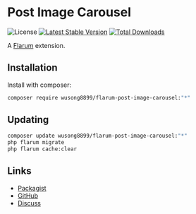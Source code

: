 # Post Image Carousel

![License](https://img.shields.io/badge/license-MIT-blue.svg) [![Latest Stable Version](https://img.shields.io/packagist/v/wusong8899/flarum-post-image-carousel.svg)](https://packagist.org/packages/wusong8899/flarum-post-image-carousel) [![Total Downloads](https://img.shields.io/packagist/dt/wusong8899/flarum-post-image-carousel.svg)](https://packagist.org/packages/wusong8899/flarum-post-image-carousel)

A [Flarum](https://flarum.org) extension. 

## Installation

Install with composer:

```sh
composer require wusong8899/flarum-post-image-carousel:"*"
```

## Updating

```sh
composer update wusong8899/flarum-post-image-carousel:"*"
php flarum migrate
php flarum cache:clear
```

## Links

- [Packagist](https://packagist.org/packages/wusong8899/flarum-post-image-carousel)
- [GitHub](https://github.com/wusong8899/flarum-post-image-carousel)
- [Discuss](https://discuss.flarum.org/d/PUT_DISCUSS_SLUG_HERE)
